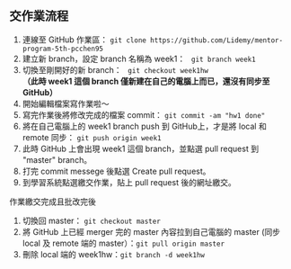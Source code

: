 ## 交作業流程

1. 連線至 GitHub 作業區： `git clone https://github.com/Lidemy/mentor-program-5th-pcchen95`
2.  建立新 branch，設定 branch 名稱為 week1： ` git branch week1`
3. 切換至剛開好的新 branch： ` git checkout week1hw`   
**（此時 week1 這個 branch 僅新建在自己的電腦上而已，還沒有同步至 GitHub）**
4.  開始編輯檔案寫作業啦～
5. 寫完作業後將修改完成的檔案 commit： `git commit -am "hw1 done"`
6. 將在自己電腦上的 week1 branch push 到 GitHub上，才是將 local 和 remote 同步： `git push origin week1`
7. 此時 GitHub 上會出現 week1  這個 branch，並點選 pull request 到 "master" branch。
8. 打完 commit messege 後點選 Create pull request。
9. 到學習系統點選繳交作業，貼上 pull request 後的網址繳交。

作業繳交完成且批改完後  
1. 切換回 master：  `git checkout master`  
2. 將 GitHub 上已經 merger 完的 master 內容拉到自己電腦的 master (同步 local 及 remote 端的 master）：`git pull origin master`  
3. 刪除 local 端的 week1hw：`git branch -d week1hw`